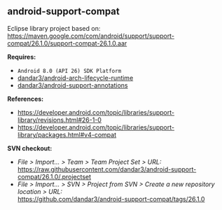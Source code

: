 ## android-support-compat

Eclipse library project based on:<br/>
https://maven.google.com/com/android/support/support-compat/26.1.0/support-compat-26.1.0.aar

**Requires:**
- `Android 8.0 (API 26) SDK Platform`
- [dandar3/android-arch-lifecycle-runtime](https://github.com/dandar3/android-arch-lifecycle-runtime/tree/1.0.0)
- [dandar3/android-support-annotations](https://github.com/dandar3/android-support-annotations/tree/26.1.0)

**References:**
- https://developer.android.com/topic/libraries/support-library/revisions.html#26-1-0
- https://developer.android.com/topic/libraries/support-library/packages.html#v4-compat

**SVN checkout:**
- _File > Import... > Team > Team Project Set > URL:_<br/>
  https://raw.githubusercontent.com/dandar3/android-support-compat/26.1.0/.projectset
- _File > Import... > SVN > Project from SVN > Create a new repository location > URL:_<br/> 
  https://github.com/dandar3/android-support-compat/tags/26.1.0